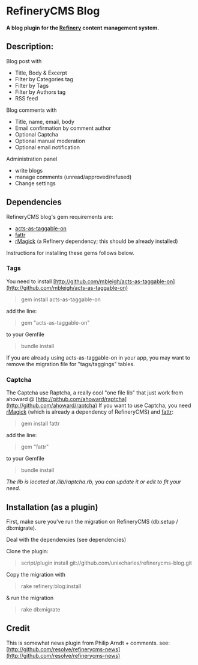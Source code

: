 # RefineryCMS Blog

__A blog plugin for the [Refinery](http://github.com/resolve/refinerycms) content management system.__

## Description:

Blog post with

* Title, Body & Excerpt
* Filter by Categories tag
* Filter by Tags
* Filter by Authors tag
* RSS feed

Blog comments with

* Title, name, email, body
* Email confirmation by comment author
* Optional Captcha
* Optional manual moderation
* Optional email notification

Administration panel

* write blogs
* manage comments (unread/approved/refused)
* Change settings

## Dependencies

RefineryCMS blog's gem requirements are:

* [acts-as-taggable-on](http://github.com/mbleigh/acts-as-taggable-on)
* [fattr](http://github.com/ahoward/fattr)
* [rMagick](http://rubygems.org/gems/rmagick) (a Refinery dependency; this should be already installed)

Instructions for installing these gems follows below.

### Tags

You need to install [http://github.com/mbleigh/acts-as-taggable-on](http://github.com/mbleigh/acts-as-taggable-on)

> gem install acts-as-taggable-on

add the line:

> gem "acts-as-taggable-on"

to your Gemfile

> bundle install

If you are already using acts-as-taggable-on in your app, you may want to remove the migration file for "tags/taggings" tables.

### Captcha

The Captcha use Raptcha, a really cool "one file lib" that just work from ahoward @ [http://github.com/ahoward/raptcha](http://github.com/ahoward/raptcha)
If you want to use Captcha, you need [rMagick](http://rubygems.org/gems/rmagick) (which is already a dependency of RefineryCMS) and [fattr](http://github.com/ahoward/fattr):

> gem install fattr

add the line:

> gem "fattr"

to your Gemfile

> bundle install

_The lib is located at /lib/raptcha.rb, you can update it or edit to fit your need._

## Installation (as a plugin)

First, make sure you've run the migration on RefineryCMS (db:setup / db:migrate).

Deal with the dependencies (see dependencies)

Clone the plugin:

> script/plugin install git://github.com/unixcharles/refinerycms-blog.git

Copy the migration with

> rake refinery:blog:install

& run the migration

> rake db:migrate

## Credit

This is somewhat news plugin from Philip Arndt + comments. see: [http://github.com/resolve/refinerycms-news](http://github.com/resolve/refinerycms-news)
